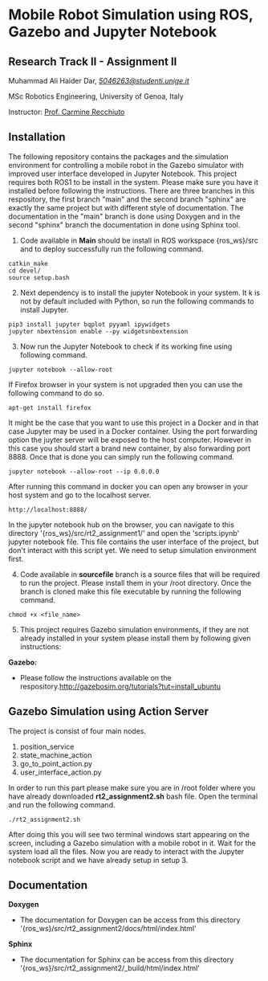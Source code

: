 # Mobile Robot Simulation using ROS, Gazebo and Jupyter Notebook

## Research Track II - Assignment II
Muhammad Ali Haider Dar, _[5046263@studenti.unige.it](mailto:5046263@studenti.unige.it)_

MSc Robotics Engineering, University of Genoa, Italy

Instructor: [Prof. Carmine Recchiuto](https://rubrica.unige.it/personale/UkNDWV1r)

## Installation
The following repository contains the packages and the simulation environment for controlling a mobile robot in the Gazebo simulator with improved user interface developed in Jupyter Notebook. This project requires both ROS1 to be install in the system. Please make sure you have it installed before following the instructions. There are three branches in this respository, the first branch "main" and the second branch "sphinx" are exactly the same project but with different style of documentation. The documentation in the "main" branch is done using Doxygen and in the second "sphinx" branch the documentation in done using Sphinx tool.

1. Code available in **Main** should be install in ROS workspace {ros_ws}/src and to deploy successfully run the following command.
```
catkin_make
cd devel/
source setup.bash
```
2. Next dependency is to install the jupyter Notebook in your system. It k is not by default included with Python, so run the following commands to install Jupyter.
```
pip3 install jupyter bqplot pyyaml ipywidgets
jupyter nbextension enable --py widgetsnbextension
```
3. Now run the Jupyter Notebook to check if its working fine using following command. 
```
jupyter notebook --allow-root
```
If Firefox browser in your system is not upgraded then you can use the following command to do so.
```
apt-get install firefox
```
It might be the case that you want to use this project in a Docker and in that case Jupyter may be used in a Docker container. Using the port forwarding option the juyter server will be exposed to the host computer. However in this case you should start a brand new container, by also forwarding port 8888. Once that is done you can simply run the following command. 
```
jupyter notebook --allow-root --ip 0.0.0.0
```
After running this command in docker you can open any browser in your host system and go to the localhost server. 
```
http://localhost:8888/
```
In the jupyter notebook hub on the browser, you can navigate to this directory '{ros_ws}/src/rt2_assignment1/' and open the 'scripts.ipynb' jupyter notebook file. This file contains the user interface of the project, but don't interact with this script yet. We need to setup simulation environment first.

4. Code available in **sourcefile** branch is a source files that will be required to run the project. Please install them in your /root directory. Once the branch is cloned make this file executable by running the following command.
```
chmod +x <file_name>
```
5. This project requires Gazebo simulation environments, if they are not already installed in your system please install them by following given instructions: 

  **Gazebo:** 
  
  * Please follow the instructions available on the respository.http://gazebosim.org/tutorials?tut=install_ubuntu

## Gazebo Simulation using Action Server

The project is consist of four main nodes. 

1. position_service 
2. state_machine_action 
3. go_to_point_action.py
4. user_interface_action.py

In order to run this part please make sure you are in /root folder where you have already downloaded **rt2_assignment2.sh** bash file. Open the terminal and run the following command.

```
./rt2_assignment2.sh
```
After doing this you will see two terminal windows start appearing on the screen, including a Gazebo simulation with a mobile robot in it. Wait for the system load all the files. Now you are ready to interact with the Jupyter notebook script and we have already setup in setup 3. 

## Documentation
 
 **Doxygen**
 
 * The documentation for Doxygen can be access from this directory '{ros_ws}/src/rt2_assignment2/docs/html/index.html'
 
 **Sphinx** 
 
 * The documentation for Sphinx can be access from this directory '{ros_ws}/src/rt2_assignment2/_build/html/index.html'
